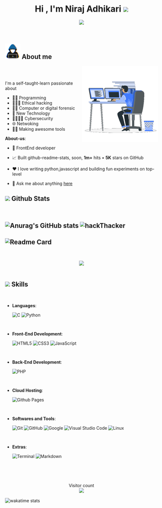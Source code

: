 <h1 align="center"><b>Hi , I'm Niraj Adhikari </b><img src="https://media.giphy.com/media/hvRJCLFzcasrR4ia7z/giphy.gif" width="35"></h1>

<p align="center">
  <a href="https://github.com/DenverCoder1/readme-typing-svg"><img src="https://readme-typing-svg.herokuapp.com?font=Time+New+Roman&color=cyan&size=20&center=true&vCenter=true&width=800&height=70&lines=Self-taught+Programming+👨‍💻,;👨🏻‍💻Cyber+Security+:Computer+Science+Student,;CTF+Hacking|Labs,;Online+Active+Learner/Researcher,;Love+to+learn+new+stuffs..<❤;Everyone+should+read+the+Bhagavad+Gita+at+least+once+in+their+life,;Hare+krishna+Hare+Krishna+krishna+krishna+Hare+Hare,;Hare+Ram+Hare+Ram+Ram+Ram+Hare+Hare..❤️"></a>
</p>


<br>



	
## <picture><img src = "https://github.com/0xAbdulKhalid/0xAbdulKhalid/raw/main/assets/mdImages/about_me.gif" width = 50px></picture> **About me**

<picture> <img align="right" src="https://github.com/0xAbdulKhalid/0xAbdulKhalid/raw/main/assets/mdImages/Right_Side.gif" width = 250px></picture>

<br>


<br />

I'm a self-taught-learn  passionate about
 - 👩‍💻 Programming
 - 👩🏾‍💻 Ethical hacking 
 - 🕵️‍♂️ Computer or digital forensic
 - 📱 New Technology 
 - 👨🏻‍💻🔐 Cybersecurity 
 - 🌐 Netwoking
 - 🧑‍💻 Making awesome tools


 **About-us**:

- 💼 FrontEnd developer  

- 📈 Built github-readme-stats, soon, **1m+** hits • **5K** stars on GitHub

- ❤️ I love writing python,javascript and building fun experiments on top-level

- 💬 Ask me about anything [here](https://github.com/hackThacker/hackThacker/issues)

## <img src="https://media.giphy.com/media/iY8CRBdQXODJSCERIr/giphy.gif" width="35"><b> Github Stats </b>
<br>

##  ![Anurag's GitHub stats](https://github-readme-stats.vercel.app/api?username=hackThacker&theme=radical&show_icons=true)  <img src="https://github-readme-stats.vercel.app/api/top-langs?username=hackThacker&show_icons=true&locale=en&layout=compact&line_height=20&title_color=7A7ADB&icon_color=2234AE&text_color=D3D3D3&bg_color=0,000000,130F40" width="375"  alt="hackThacker"/>
##  ![Readme Card](https://github-readme-stats.vercel.app/api/pin/?username=hackThacker&repo=advtools)
<br>

<p align="center">
<img src="https://user-images.githubusercontent.com/73097560/115834477-dbab4500-a447-11eb-908a-139a6edaec5c.gif"><br><br>

## <img src="https://media2.giphy.com/media/QssGEmpkyEOhBCb7e1/giphy.gif?cid=ecf05e47a0n3gi1bfqntqmob8g9aid1oyj2wr3ds3mg700bl&rid=giphy.gif" width ="25"><b> Skills</b>
<br>
	
- **Languages**:
    
    ![C](https://img.shields.io/badge/C%20-%232370ED.svg?style=for-the-badge&logo=c&logoColor=white)
    ![Python](https://img.shields.io/badge/Python%20-%2314354C.svg?style=for-the-badge&logo=python&logoColor=white)

<br>   
    
- **Front-End Development**:

   ![HTML5](https://img.shields.io/badge/HTML5%20-%23E34F26.svg?style=for-the-badge&logo=html5&logoColor=white)
   ![CSS3](https://img.shields.io/badge/CSS%20-%231572B6.svg?style=for-the-badge&logo=css3&logoColor=white)
   ![JavaScript](https://img.shields.io/badge/JavaScript%20-%23F7DF1E.svg?style=for-the-badge&logo=javascript&logoColor=black)
<br>

- **Back-End Development**:

    ![PHP](https://img.shields.io/badge/-PHP-%23777BB4)
	
<br>

- **Cloud Hosting**:

    ![Github Pages](https://img.shields.io/badge/GitHub%20Pages-%23327FC7.svg?style=for-the-badge&logo=github&logoColor=white)
    

<br>

- **Softwares and Tools**:

    ![Git](https://img.shields.io/badge/git-%23F05033.svg?style=for-the-badge&logo=git&logoColor=white)
    ![GitHub](https://img.shields.io/badge/github-%23121011.svg?style=for-the-badge&logo=github&logoColor=white)
    ![Google](https://img.shields.io/badge/google-%234285F4.svg?style=for-the-badge&logo=google&logoColor=white)
    ![Visual Studio Code](https://img.shields.io/badge/Visual%20Studio%20Code-0078d7.svg?style=for-the-badge&logo=visual-studio-code&logoColor=white)
    ![Linux](https://img.shields.io/badge/Linux-FCC624?style=for-the-badge&logo=linux&logoColor=black) 

<br>

- **Extras**:

    ![Terminal](https://img.shields.io/badge/Terminal-%23054020?style=for-the-badge&logo=gnu-bash&logoColor=white)
    ![Markdown](https://img.shields.io/badge/markdown-%23000000.svg?style=for-the-badge&logo=markdown&logoColor=white)   


</p>

<br>
  
<br>
<br>
 
    
<p align="center"> 
  Visitor count<br>
  <img src="https://profile-counter.glitch.me/hackThacker/count.svg" />
</p>


![ wakatime stats](https://github-readme-stats.vercel.app/api/wakatime?username=hackThacker)
